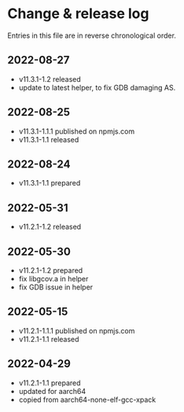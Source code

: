 # Change & release log

Entries in this file are in reverse chronological order.

## 2022-08-27

- v11.3.1-1.2 released
- update to latest helper, to fix GDB damaging AS.

## 2022-08-25

- v11.3.1-1.1.1 published on npmjs.com
- v11.3.1-1.1 released

## 2022-08-24

- v11.3.1-1.1 prepared

## 2022-05-31

- v11.2.1-1.2 released

## 2022-05-30

- v11.2.1-1.2 prepared
- fix libgcov.a in helper
- fix GDB issue in helper

## 2022-05-15

- v11.2.1-1.1.1 published on npmjs.com
- v11.2.1-1.1 released

## 2022-04-29

- v11.2.1-1.1 prepared
- updated for aarch64
- copied from aarch64-none-elf-gcc-xpack
